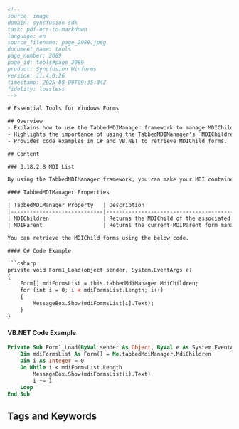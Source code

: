 ```html
<!-- 
source: image
domain: syncfusion-sdk
task: pdf-ocr-to-markdown
language: en
source_filename: page_2089.jpeg
document_name: tools
page_number: 2089
page_id: tools#page_2089
product: Syncfusion Winforms
version: 11.4.0.26
timestamp: 2025-08-09T09:35:34Z
fidelity: lossless
-->

# Essential Tools for Windows Forms

## Overview
- Explains how to use the TabbedMDIManager framework to manage MDIChild forms.
- Highlights the importance of using the TabbedMDIManager's `MDIChildren` property instead of the default MDIChildren property.
- Provides code examples in C# and VB.NET to retrieve MDIChild forms.

## Content

### 3.18.2.8 MDI List

By using the TabbedMDIManager framework, you can make your MDI container form's MDIChildren property obsolete. The value returned by this property will not be an accurate reflection of the MDIChildren. You should instead use the TabbedMDIManager's `MDIChildren` property to get a list of the MDIChild forms.

#### TabbedMDIManager Properties

| TabbedMDIManager Property   | Description                                                                 |
|-----------------------------|-----------------------------------------------------------------------------|
| MDIChildren                 | Returns the MDIChild of the associated MDIParent.                      |
| MDIParent                   | Returns the current MDIParent form managed.                            |

You can retrieve the MDIChild forms using the below code.

#### C# Code Example

```csharp
private void Form1_Load(object sender, System.EventArgs e)
{
    Form[] mdiFormsList = this.tabbedMdiManager.MdiChildren;
    for (int i = 0; i < mdiFormsList.Length; i++)
    {
        MessageBox.Show(mdiFormsList[i].Text);
    }
}
```

#### VB.NET Code Example

```vb
Private Sub Form1_Load(ByVal sender As Object, ByVal e As System.EventArgs) Handles MyBase.Load
    Dim mdiFormsList As Form() = Me.tabbedMdiManager.MdiChildren
    Dim i As Integer = 0
    Do While i < mdiFormsList.Length
        MessageBox.Show(mdiFormsList(i).Text)
        i += 1
    Loop
End Sub
```

## Tags and Keywords
<!-- tags: [Syncfusion, Winforms, MDIChild, TabbedMDIManager, framework] keywords: [MDIChildren, MDIParent, TabbedMDIManager properties, C# example, VB.NET example] -->
```
